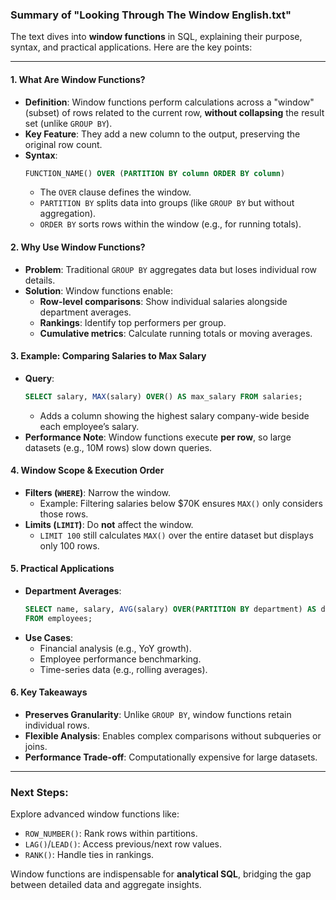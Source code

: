 ### Summary of "Looking Through The Window English.txt"

The text dives into **window functions** in SQL, explaining their purpose, syntax, and practical applications. Here are the key points:

---

#### **1. What Are Window Functions?**  
- **Definition**: Window functions perform calculations across a "window" (subset) of rows related to the current row, **without collapsing** the result set (unlike `GROUP BY`).  
- **Key Feature**: They add a new column to the output, preserving the original row count.  
- **Syntax**:  
  ```sql
  FUNCTION_NAME() OVER (PARTITION BY column ORDER BY column)
  ```
  - The `OVER` clause defines the window.  
  - `PARTITION BY` splits data into groups (like `GROUP BY` but without aggregation).  
  - `ORDER BY` sorts rows within the window (e.g., for running totals).  

#### **2. Why Use Window Functions?**  
- **Problem**: Traditional `GROUP BY` aggregates data but loses individual row details.  
- **Solution**: Window functions enable:  
  - **Row-level comparisons**: Show individual salaries alongside department averages.  
  - **Rankings**: Identify top performers per group.  
  - **Cumulative metrics**: Calculate running totals or moving averages.  

#### **3. Example: Comparing Salaries to Max Salary**  
- **Query**:  
  ```sql
  SELECT salary, MAX(salary) OVER() AS max_salary FROM salaries;
  ```
  - Adds a column showing the highest salary company-wide beside each employee’s salary.  
- **Performance Note**: Window functions execute **per row**, so large datasets (e.g., 10M rows) slow down queries.  

#### **4. Window Scope & Execution Order**  
- **Filters (`WHERE`)**: Narrow the window.  
  - Example: Filtering salaries below $70K ensures `MAX()` only considers those rows.  
- **Limits (`LIMIT`)**: Do **not** affect the window.  
  - `LIMIT 100` still calculates `MAX()` over the entire dataset but displays only 100 rows.  

#### **5. Practical Applications**  
- **Department Averages**:  
  ```sql
  SELECT name, salary, AVG(salary) OVER(PARTITION BY department) AS dept_avg 
  FROM employees;
  ```
- **Use Cases**:  
  - Financial analysis (e.g., YoY growth).  
  - Employee performance benchmarking.  
  - Time-series data (e.g., rolling averages).  

#### **6. Key Takeaways**  
- **Preserves Granularity**: Unlike `GROUP BY`, window functions retain individual rows.  
- **Flexible Analysis**: Enables complex comparisons without subqueries or joins.  
- **Performance Trade-off**: Computationally expensive for large datasets.  

---

### **Next Steps**:  
Explore advanced window functions like:  
- `ROW_NUMBER()`: Rank rows within partitions.  
- `LAG()`/`LEAD()`: Access previous/next row values.  
- `RANK()`: Handle ties in rankings.  

Window functions are indispensable for **analytical SQL**, bridging the gap between detailed data and aggregate insights.